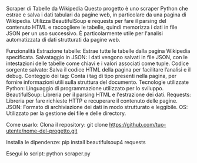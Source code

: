 Scraper di Tabelle da Wikipedia
Questo progetto è uno scraper Python che estrae e salva i dati tabulari da pagine web, in particolare da una pagina di Wikipedia. Utilizza BeautifulSoup e requests per fare il parsing del contenuto HTML e raccogliere le tabelle, quindi memorizza i dati in file JSON per un uso successivo. È particolarmente utile per l'analisi automatizzata di dati strutturati da pagine web.

Funzionalità
Estrazione tabelle: Estrae tutte le tabelle dalla pagina Wikipedia specificata.
Salvataggio in JSON: I dati vengono salvati in file JSON, con le intestazioni delle tabelle come chiavi e i valori associati come tuple.
Codice sorgente salvato: Salva il codice HTML della pagina per facilitare l’analisi e il debug.
Conteggio dei tag: Conta i tag di tipo <table> presenti nella pagina, per fornire informazioni utili sulla struttura del documento.
Tecnologie utilizzate
Python: Linguaggio di programmazione utilizzato per lo sviluppo.
BeautifulSoup: Libreria per il parsing HTML e l'estrazione dei dati.
Requests: Libreria per fare richieste HTTP e recuperare il contenuto delle pagine.
JSON: Formato di archiviazione dei dati in modo strutturato e leggibile.
OS: Utilizzato per la gestione dei file e delle directory.

Come usarlo:
  Clona il repository:
  git clone https://github.com/tuo-utente/nome-del-progetto.git

  Installa le dipendenze:
  pip install beautifulsoup4 requests
  
  Esegui lo script:
  python scraper.py
